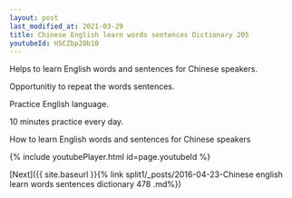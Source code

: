 ```yaml
---
layout: post
last_modified_at: 2021-03-29
title: Chinese English learn words sentences Dictionary 205 
youtubeId: H5CZbp2Ob10
---
```

 
 
Helps to learn English words and sentences for Chinese speakers.

Opportunitiy to repeat the words sentences. 

Practice English language. 
 
10 minutes practice every day. 
 
How to learn English words and sentences for Chinese speakers 
 
{% include youtubePlayer.html id=page.youtubeId %}
 
 
[Next]({{ site.baseurl }}{% link  split1/_posts/2016-04-23-Chinese english learn words sentences dictionary 478 .md%})
 
